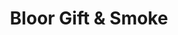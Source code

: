 ---
title: "Bloor Gift & Smoke"
url: /toronto/bloor-gift-and-smoke-bloor-street-west/
shop: shop
---
